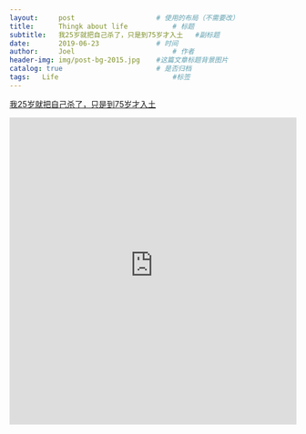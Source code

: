 ```yaml
---
layout:     post   				    # 使用的布局（不需要改）
title:      Thingk about life			# 标题
subtitle:   我25岁就把自己杀了，只是到75岁才入土   #副标题
date:       2019-06-23 				# 时间
author:     Joel 						# 作者
header-img: img/post-bg-2015.jpg 	#这篇文章标题背景图片
catalog: true 						# 是否归档
tags:	Life							#标签
---
```

<a href="https://mp.weixin.qq.com/s?__biz=MjM5MTA4MjE5OA==&mid=410009872&idx=2&sn=1dc2eeb74a5675a6d09ca5e3a8507c0a&chksm=3b3e12a90c499bbf7589c724e8740f4f170e5af4ec9138223ec6d032210caddaf361a60111cb&mpshare=1&scene=1&srcid=0326rOQjL5rM94SsWZg9P8As&pass_ticket=tB08wSX9ENKcHH%2BbxYTJ8vLvzOyEuZ4v%2FmSF8VnlR69XQGlEHrBPX23zOl6VwBg1#rd">我25岁就把自己杀了，只是到75岁才入土 </a>

<embed width="100%" height="540px" name="plugin" id="plugin" src="https://raw.githubusercontent.com/JoelPub/joelpub.github.io/master/img/blog/7.pdf" type="application/pdf" internalinstanceid="9">
